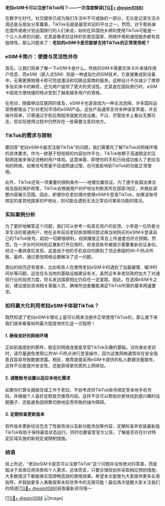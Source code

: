 **老挝eSIM卡可以注册TikTok吗？——一次深度解读[[TG💪+ @esim1088](https://t.me/s/esim1088)]**

在数字化时代，社交媒体已成为我们生活中不可或缺的一部分。无论是记录生活点滴还是与朋友分享趣事，TikTok无疑是最受欢迎的平台之一。然而，对于那些身在国外或者计划出国旅行的人们来说，如何在异国他乡顺利使用TikTok可能是一个让人头疼的问题。尤其是像老挝这样的东南亚国家，网络环境和通信服务都有其独特性。那么问题来了：**老挝的eSIM卡是否能够支持TikTok的正常使用呢？**

### eSIM卡简介：便捷与灵活性并存

首先，让我们简单了解一下eSIM卡是什么。传统的SIM卡需要实体卡片来储存用户信息，而eSIM（嵌入式SIM）则是一种虚拟化的SIM技术，它直接集成到设备中，无需更换物理卡即可完成激活和切换运营商的服务。这种设计不仅减少了携带多张实体卡的麻烦，还为用户提供了更大的灵活性。尤其是在国际旅行时，eSIM卡因其方便快捷的特点受到了越来越多用户的青睐。

在老挝，随着移动互联网的普及，eSIM卡也逐渐成为一种主流选择。许多国际运营商都推出了针对老挝市场的eSIM产品，这些产品通常支持多种语言界面，并且操作简单，只需通过手机应用程序就能完成设置。不过，尽管技术上看似无懈可击，但实际使用过程中仍然存在一些需要注意的地方。

### TikTok的需求与限制

要回答“老挝eSIM卡能否注册TikTok”的问题，我们需要先了解TikTok对网络环境的具体要求。作为一款基于短视频的内容创作平台，TikTok依赖于高速稳定的互联网连接来保证流畅的用户体验。这意味着，即使你的手机已经成功接入了老挝当地的网络，如果信号质量不佳或网速过慢，也可能影响到TikTok的功能正常使用。

此外，TikTok还有一项重要的限制条件——地理位置验证。为了遵守各国法律法规及版权保护政策，TikTok会根据用户的IP地址判断其所在国家/地区，并据此调整内容展示范围。因此，即便你在老挝境内使用eSIM卡登录TikTok，如果该账号绑定的是其他国家的IP地址，则可能会遇到无法正常访问某些功能的情况。

### 实际案例分析

为了更好地解答这个问题，我们可以参考一些真实用户的反馈。小李是一位热爱分享生活的普通用户，他在去年前往老挝旅游期间尝试用当地购买的eSIM卡登录自己的TikTok账号。起初一切都很顺利，视频播放正常且上传速度也符合预期。然而，在一次长时间待机后重新打开应用时，却发现账号被提示需要重新验证身份。经过一番排查后发现，这是由于他的手机自动切换到了邻近泰国的Wi-Fi热点所致。最终，通过更改网络设置解决了这一问题。

类似的经历还有很多，比如有些人在使用老挝eSIM卡时遇到了加载缓慢、缓冲时间长等问题，这往往与当地的基础设施建设有关。虽然近年来老挝政府加大了对通信行业的投资力度，但与发达国家相比仍存在一定差距。因此，在选择eSIM卡之前，建议提前咨询相关客服人员，确保所选套餐能满足TikTok所需的基本网速要求。

### 如何最大化利用老挝eSIM卡体验TikTok？

既然知道了老挝eSIM卡理论上是可以用来注册并正常使用TikTok的，那么接下来我们就来看看如何最大程度地优化这一过程吧！

#### 1. 确保良好的网络环境
正如前面提到的那样，稳定的网络连接是享受TikTok乐趣的基础。当你身处老挝时，请尽量避免使用公共Wi-Fi热点进行登录操作，因为这类网络通常存在安全隐患且容易导致数据泄露。相反，推荐直接采用eSIM卡提供的私人数据流量服务，这样不仅能提升安全性，还能获得更优质的上网体验。

#### 2. 调整账号设置以适应本地化需求
如果你打算长期居住或工作于老挝，不妨考虑将TikTok账号绑定至本地手机号码，并根据个人喜好定制首页推荐内容。这样不仅可以帮助你更快找到感兴趣的话题圈子，还能避免因频繁切换地区而导致的操作障碍。

#### 3. 定期检查更新版本
软件版本更新往往包含了性能改进以及新功能添加等内容，定期检查并安装最新版TikTok有助于保持最佳状态运行。同时也要留意官方公告，了解是否存在针对特定区域实施的新规定或限制措施。

### 结语

综上所述，“老挝eSIM卡是否可以注册TikTok”这个问题并没有绝对的答案，而是取决于具体应用场景和个人需求。总体而言，只要合理规划并采取相应预防措施，大多数情况下都能够实现顺畅高效的使用效果。希望本文能够为大家提供更多实用指导，并鼓励更多人勇敢探索未知世界中的无限可能！最后再次提醒大家关注我们的频道[[TG💪+ @esim1088](https://t.me/s/esim1088)]获取最新资讯哦～

[[TG💪+ @esim1088](https://t.me/s/esim1088) ![Image](https://i.postimg.cc/4NQfJmqS/Snipaste-2025-05-13-00-14-12.png)]